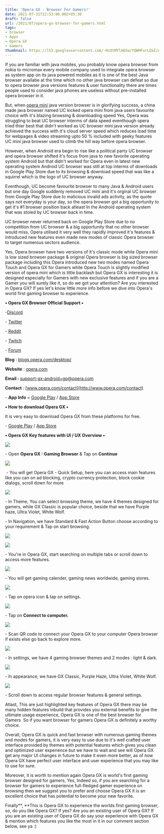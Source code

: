 ```yaml
---
title: 'Opera GX - Browser For Gamers!'
date: 2021-07-31T22:53:00.002+05:30
draft: false
url: /2021/07/opera-gx-browser-for-gamers.html
tags: 
- browser
- Apps
- Opera GX
- Gamers
thumbnail: https://lh3.googleusercontent.com/-HzXtMYlmQSw/YQWHFurLQaI/AAAAAAAAGFs/8bLjdTci2nkeuyS0_K7obdl5nKD1-nh3QCLcBGAsYHQ/s1600/1627752208101240-0.png
---
```


  

If you are familiar with java mobiles, you probably know opera browser from nokia to micromax every mobile company used to integrate opera browser as system app on its java powered mobiles as it is one of the best Java browser availabe at the time which no other java browser can defeat so due to opera browser java versions features & user functionality there are times people used to consider java phones are useless without pre-installed opera browser in it.

  

But, when [opera mini](https://www.techtracker.in/2021/07/opera-gx-browser-for-gamers.html) java version browser is in glorifying success, a china made java browser named UC kicked opera mini from java users favourite choice with it's blazing browsing & downloading speed Yes, Opera was struggling to beat UC browser interms of data speed eventhough opera tried thier best that didn't worked as UC browser mini java version already achieved the success with it's cloud server speed which reduces load time for webpages & video streaming upto 50 % included with geeky features UC mini java browser used to climb the hill way before opera browser.

  

However, when Android era begin to rise like a political party UC browser and opera browser shifted it's focus from java to new favorite operating system Android but that didn't worked for Opera even in latest new operating system Android UC browser was still at top interms of downloads in Google Play Store due to its browsing & download speed that was like a squirrel which is the logo of UC browser anyway.

  

Eventhough, UC become favourite browser to many Java & Android users but one day Google suddenly removed UC mini and it's orginal UC browser from Google Play Store due to malicious invalid ads activity, as the quote says not everyday is your day, so the opera browser got a big opportunity to get it's #1 browser position back atleast In the Android operating system that was stoled by UC browser back in time.

  

UC browser never returned back on Google Play Store due to no competition from UC browser & a big opportunity that no other browser would miss, Opera utilised it very well they rapidly improved it's features & introduced new features even made new modes of classic Opera browser to target numerous sectors audience.

  

Yes, Opera browser have two versions of it's classic mode while Opera mini is low sized browser package & original Opera browser is big sized browser package including this Opera introduced new two modes named Opera Touch and Opera GX for Gamers while Opera Touch is slightly modified version of opera mini which is little backlash but Opera GX is interesting it is designed especially for Gamers with new exclusive features and if you are a Gamer you will surely like it, so do we got your attention? Are you interested in Opera GX? If yes let's know little more info before we dive into Opera's world first gaming browser to experience.

  

**• Opera GX Browser Official Support •**

\-[Discord](https://discord.com/invite/operagx)

\- [Twitter](https://mobile.twitter.com/operagxofficial)

\- [Reddit](https://www.reddit.com/r/OperaGX/)

\- [Twitch](https://m.twitch.tv/opera_gx?desktop-redirect=true)

\- [Forum](https://forums.opera.com/category/50/opera-gx)

  

**Blog** : [blogs.opera.com/desktop/](http://blogs.opera.com/desktop/)

**Website** : [opera.com](http://opera.com)

**Email :** [support-gx-android+gp@opera.com](mailto:support-gx-android+gp@opera.com)

**Contact** : [www.opera.com/contact](http://www.opera.com/contact)

  

\- **App Info** = [Google Play](https://play.google.com/store/apps/details?id=com.opera.gx) / [App Store](https://apps.apple.com/us/app/opera-gx/id1559740799)

**• How to download Opera GX •**

It is very easy to download Opera GX from these platforms for free.

  

\- [Google Play](https://play.google.com/store/apps/details?id=com.opera.gx) / [App Store](https://apps.apple.com/us/app/opera-gx/id1559740799)

  

**• Opera GX Key features with UI / UX Overview •**

  

 ![](https://lh3.googleusercontent.com/-WWgh_N0hFAo/YQWHDjxSELI/AAAAAAAAGFo/yKROiTUeEQsYFn84mt0hbtXmGtjLJsoYwCLcBGAsYHQ/s1600/1627752196233424-1.png) 

  

\- Open **Opera GX : Gaming Browser** & Tap on **Continue**

  

 ![](https://lh3.googleusercontent.com/-6QsLOM9JDrE/YQWHA0Ny45I/AAAAAAAAGFg/9coRb_BcFDA4YSb7-mRS60mN6EILVhM0QCLcBGAsYHQ/s1600/1627752181689600-2.png) 

  

 - You will get Opera GX - Quick Setup, here you can access main features like you can on ad blocking, crypto currency protection, block cookie dialogs, scroll down for more

  

 ![](https://lh3.googleusercontent.com/-Lc40FqcIRfQ/YQWG9Hd8Q4I/AAAAAAAAGFY/w6CuEm83vmQBWYNGdgpuQTb6kVmQfW98gCLcBGAsYHQ/s1600/1627752172564125-3.png) 

  

\- In Theme, You can select browsing theme, we have 4 themes designed for gamers, while GX Classic is popular choice, beside that we have Purple haze, Ultra Violet, White Wolf.

  

\- In Navigation, we have Standard & Fast Action Button choose according to your requirement & Tap on start browsing.

  

 ![](https://lh3.googleusercontent.com/-34_suu7TGaU/YQWG6xdJhgI/AAAAAAAAGFQ/uOG_l_3RA5YxcpLPtC5gayZDbAvlTd5MgCLcBGAsYHQ/s1600/1627752161626663-4.png) 

  

 ![](https://lh3.googleusercontent.com/-i4Q5CLEFcR0/YQWG4JzIWjI/AAAAAAAAGFM/FiJrb_X7-9kXnNF21L8M3rgLHfd_0kyVwCLcBGAsYHQ/s1600/1627752154614413-5.png) 

  

  

\- You're in Opera GX, start searching on multiple tabs or scroll down to access more features.

  

 ![](https://lh3.googleusercontent.com/-RnKwHvY-03g/YQWG2So158I/AAAAAAAAGFI/VbQvfx_U1r04TyqtQ0eNW4qiK0BhyZYRQCLcBGAsYHQ/s1600/1627752144765111-6.png) 

  

\- You will get gaming calender, gaming news worldwide, gaming stores.

  

 ![](https://lh3.googleusercontent.com/-oT0Q1z6yhZM/YQWGz8MPX_I/AAAAAAAAGFE/JA2vqCj9iqY-0D6t3BeiskvNMSGD6hYdACLcBGAsYHQ/s1600/1627752134365090-7.png) 

  

\- Tap on opera icon & tap on settings.

  

 ![](https://lh3.googleusercontent.com/-d0w-gYW4iH0/YQWGxASt1CI/AAAAAAAAGFA/jz9G_7a3JnI8v5tPNBmXhzSwSBLAs4rJACLcBGAsYHQ/s1600/1627752128780069-8.png) 

  

\- Tap on **Connect to computer.**

  

 ![](https://lh3.googleusercontent.com/-QtY0p0MeYFE/YQWGv3YBxhI/AAAAAAAAGE8/CyLsnsh3psMfd00b9dRLwnrq6iLRy3l1QCLcBGAsYHQ/s1600/1627752121476073-9.png) 

  

\- Scan QR code to connect your Opera GX to your computer Opera browser if exists else go back to explore more.

  

 ![](https://lh3.googleusercontent.com/-OISVIwXIVAA/YQWGuLU41VI/AAAAAAAAGE4/F7muVM3OXh0KQxTCs3qjoqaYgUm37njkQCLcBGAsYHQ/s1600/1627752115215267-10.png) 

  

\- In settings, we have 4 gaming browser themes and 2 modes : light & dark.

  

 ![](https://lh3.googleusercontent.com/-_3kh3fW9_Dw/YQWGsW6PYQI/AAAAAAAAGE0/OrClnH_Px6YdkxV8o6rN9DK_ih85FRsqgCLcBGAsYHQ/s1600/1627752110113369-11.png) 

  

\- In appearance, we have GX Classic, Purple Haze, Ultra Violet, White Wolf.  

  

 ![](https://lh3.googleusercontent.com/-kYkVVZxzTN8/YQWGrAYiY2I/AAAAAAAAGEw/tLr_0q5VIJcnG7PzjZ4bFSU63YQIbhgtwCLcBGAsYHQ/s1600/1627752102983958-12.png) 

  

\- Scroll down to access regular browser features & general settings.

  

Atlast, This are just highlighted key features of Opera GX there may be many hidden features inbuild that provides you external benefits to give the ultimate usage experience, Opera GX is one of the best browser for Gamers  So if you want browser for gamers Opera GX is definitely a worthy choice.  

  

Overall, Opera GX is quick and fast browser with numerous gaming themes and modes for gamers, it is very easy to use due to it's well crafted user interface provided by themes with potential features which gives you clean and optimized user experience but we have to wait and see will Opera GX get any major UI changes in future to make it even more better, as of now Opera GX have perfect user interface and user experience that you may like to use for sure.   

  

Moreover, it is worth to mention again Opera GX is world's first gaming browser designed for gamers, Yes, Indeed so, if you are searching for a browser for gamers to experience full-fledged gamer experience on browsing then we suggest you to prefer and choose Opera GX it is an excellent choice that has potential to become your new favorite.  

  

Finally**, **This is Opera GX to experience the worlds first gaming browser, so, do you like Opera GX? If yes? Are you an existing user of Opera GX? If you are an existing user of Opera GX do say your experience with Opera GX & mention which features you like the most in it in our comment section below, see ya :)